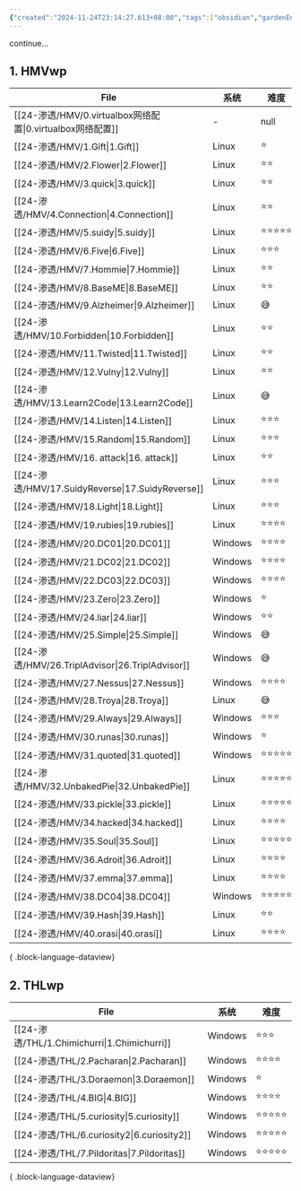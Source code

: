 ```yaml
---
{"created":"2024-11-24T23:14:27.613+08:00","tags":["obsidian","gardenEntry","gardenEntry"],"Type":"null","dg-publish":true,"dg-home":"true","permalink":"/40-Obsidian/Home/","dgPassFrontmatter":true,"noteIcon":"2"}
---
```


continue...
## 1. HMVwp
| File                                                | 系统      | 难度         | 作者         |
| --------------------------------------------------- | ------- | ---------- | ---------- |
| [[24-渗透/HMV/0.virtualbox网络配置\|0.virtualbox网络配置]] | \-      | null       | null       |
| [[24-渗透/HMV/1.Gift\|1.Gift]]                     | Linux   | ⭐️         | sml        |
| [[24-渗透/HMV/2.Flower\|2.Flower]]                 | Linux   | ⭐️⭐️       | sml        |
| [[24-渗透/HMV/3.quick\|3.quick]]                   | Linux   | ⭐️⭐️       | sml        |
| [[24-渗透/HMV/4.Connection\|4.Connection]]         | Linux   | ⭐️⭐️       | whitecr0wz |
| [[24-渗透/HMV/5.suidy\|5.suidy]]                   | Linux   | ⭐️⭐️⭐️⭐️⭐️ | sml        |
| [[24-渗透/HMV/6.Five\|6.Five]]                     | Linux   | ⭐️⭐️⭐️     | sml        |
| [[24-渗透/HMV/7.Hommie\|7.Hommie]]                 | Linux   | ⭐️⭐️       | sml        |
| [[24-渗透/HMV/8.BaseME\|8.BaseME]]                 | Linux   | ⭐️⭐️       | sml        |
| [[24-渗透/HMV/9.Alzheimer\|9.Alzheimer]]           | Linux   | 😅         | sml        |
| [[24-渗透/HMV/10.Forbidden\|10.Forbidden]]         | Linux   | ⭐️⭐️       | sml        |
| [[24-渗透/HMV/11.Twisted\|11.Twisted]]             | Linux   | ⭐️⭐️       | sml        |
| [[24-渗透/HMV/12.Vulny\|12.Vulny]]                 | Linux   | ⭐️⭐️       | sml        |
| [[24-渗透/HMV/13.Learn2Code\|13.Learn2Code]]       | Linux   | 😅         | x4v1l0k    |
| [[24-渗透/HMV/14.Listen\|14.Listen]]               | Linux   | ⭐️⭐️⭐️     | sml        |
| [[24-渗透/HMV/15.Random\|15.Random]]               | Linux   | ⭐️⭐️⭐️     | sml        |
| [[24-渗透/HMV/16. attack\|16. attack]]             | Linux   | ⭐️⭐️       | sml        |
| [[24-渗透/HMV/17.SuidyReverse\|17.SuidyReverse]]   | Linux   | ⭐️⭐️⭐️     | sml        |
| [[24-渗透/HMV/18.Light\|18.Light]]                 | Linux   | ⭐️⭐️⭐️     | sml        |
| [[24-渗透/HMV/19.rubies\|19.rubies]]               | Linux   | ⭐️⭐️⭐️⭐️   | ch4rm      |
| [[24-渗透/HMV/20.DC01\|20.DC01]]                   | Windows | ⭐️⭐️⭐️⭐️   | josemlwdf  |
| [[24-渗透/HMV/21.DC02\|21.DC02]]                   | Windows | ⭐️⭐️⭐️⭐️   | josemlwdf  |
| [[24-渗透/HMV/22.DC03\|22.DC03]]                   | Windows | ⭐️⭐️⭐️⭐️   | josemlwdf  |
| [[24-渗透/HMV/23.Zero\|23.Zero]]                   | Windows | ⭐️         | ruycr4ft   |
| [[24-渗透/HMV/24.liar\|24.liar]]                   | Windows | ⭐️⭐️       | sml        |
| [[24-渗透/HMV/25.Simple\|25.Simple]]               | Windows | 😅         | GatoGamer  |
| [[24-渗透/HMV/26.TriplAdvisor\|26.TriplAdvisor]]   | Windows | 😅         | josemlwdf  |
| [[24-渗透/HMV/27.Nessus\|27.Nessus]]               | Windows | ⭐️⭐️⭐️⭐️   | josemlwdf  |
| [[24-渗透/HMV/28.Troya\|28.Troya]]                 | Linux   | 😅         | sml        |
| [[24-渗透/HMV/29.Always\|29.Always]]               | Windows | ⭐️⭐️⭐️     | ysnmrtksk  |
| [[24-渗透/HMV/30.runas\|30.runas]]                 | Windows | ⭐️         | ysnmrtksk  |
| [[24-渗透/HMV/31.quoted\|31.quoted]]               | Windows | ⭐️⭐️⭐️⭐️⭐️ | ysnmrtksk  |
| [[24-渗透/HMV/32.UnbakedPie\|32.UnbakedPie]]       | Linux   | ⭐️⭐️⭐️⭐️⭐️ | ch4rm      |
| [[24-渗透/HMV/33.pickle\|33.pickle]]               | Linux   | ⭐️⭐️⭐️⭐️⭐️ | 0xEEX75    |
| [[24-渗透/HMV/34.hacked\|34.hacked]]               | Linux   | ⭐️⭐️⭐️⭐️   | sml        |
| [[24-渗透/HMV/35.Soul\|35.Soul]]                   | Linux   | ⭐️⭐️⭐️⭐️⭐️ | sml        |
| [[24-渗透/HMV/36.Adroit\|36.Adroit]]               | Linux   | ⭐️⭐️⭐️⭐️   | alienum    |
| [[24-渗透/HMV/37.emma\|37.emma]]                   | Linux   | ⭐️⭐️⭐️⭐️   | Emma       |
| [[24-渗透/HMV/38.DC04\|38.DC04]]                   | Windows | ⭐️⭐️⭐️⭐️⭐️ | josemlwdf  |
| [[24-渗透/HMV/39.Hash\|39.Hash]]                   | Linux   | ⭐️⭐️       | sml        |
| [[24-渗透/HMV/40.orasi\|40.orasi]]                 | Linux   | ⭐️⭐️⭐️⭐️   | alienum    |

{ .block-language-dataview}
## 2. THLwp 
| File                                          | 系统      | 难度         |
| --------------------------------------------- | ------- | ---------- |
| [[24-渗透/THL/1.Chimichurri\|1.Chimichurri]] | Windows | ⭐️⭐️⭐️     |
| [[24-渗透/THL/2.Pacharan\|2.Pacharan]]       | Windows | ⭐️⭐️⭐️⭐️   |
| [[24-渗透/THL/3.Doraemon\|3.Doraemon]]       | Windows | ⭐️         |
| [[24-渗透/THL/4.BIG\|4.BIG]]                 | Windows | ⭐️⭐️⭐️⭐️   |
| [[24-渗透/THL/5.curiosity\|5.curiosity]]     | Windows | ⭐️⭐️⭐️⭐️⭐️ |
| [[24-渗透/THL/6.curiosity2\|6.curiosity2]]   | Windows | ⭐️⭐️⭐️⭐️⭐️ |
| [[24-渗透/THL/7.Pildoritas\|7.Pildoritas]]   | Windows | ⭐️⭐️⭐️⭐️⭐️ |

{ .block-language-dataview}

